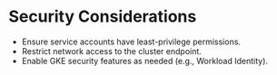 # Security Considerations

- Ensure service accounts have least-privilege permissions.
- Restrict network access to the cluster endpoint.
- Enable GKE security features as needed (e.g., Workload Identity).
